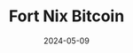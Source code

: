 ---
title: Fort Nix Bitcoin
appId: nix.bitcoin
authors:
- danny
released: 2020-04-08
discontinued: 
updated: 2024-05-06
version: 0.0.107
provider: Nix Bitcoin
providerWebsite: 
website: https://nixbitcoin.org/
repository: https://github.com/fort-nix/nix-bitcoin
issue: 
icon: nixbitcoin.png
bugbounty: 
meta: ok
verdict: wip
date: 2024-05-09
reviewArchive:
twitter: nixbitcoinorg
social:
features:
---